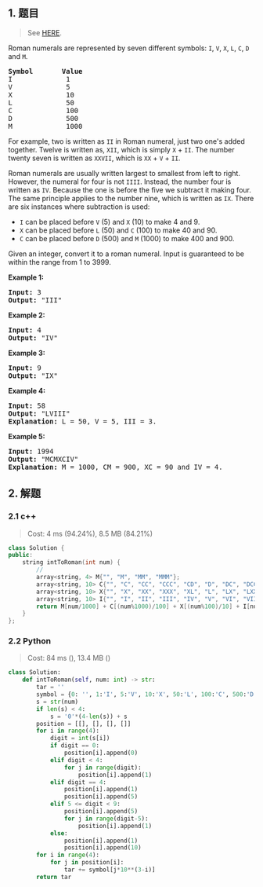 ## 1. 题目

> See [HERE](https://leetcode.com/problems/integer-to-roman/).

<div><p>Roman numerals are represented by seven different symbols:&nbsp;<code>I</code>, <code>V</code>, <code>X</code>, <code>L</code>, <code>C</code>, <code>D</code> and <code>M</code>.</p>

<pre><strong>Symbol</strong>       <strong>Value</strong>
I             1
V             5
X             10
L             50
C             100
D             500
M             1000</pre>

<p>For example,&nbsp;two is written as <code>II</code>&nbsp;in Roman numeral, just two one's added together. Twelve is written as, <code>XII</code>, which is simply <code>X</code> + <code>II</code>. The number twenty seven is written as <code>XXVII</code>, which is <code>XX</code> + <code>V</code> + <code>II</code>.</p>

<p>Roman numerals are usually written largest to smallest from left to right. However, the numeral for four is not <code>IIII</code>. Instead, the number four is written as <code>IV</code>. Because the one is before the five we subtract it making four. The same principle applies to the number nine, which is written as <code>IX</code>. There are six instances where subtraction is used:</p>

<ul>
	<li><code>I</code> can be placed before <code>V</code> (5) and <code>X</code> (10) to make 4 and 9.&nbsp;</li>
	<li><code>X</code> can be placed before <code>L</code> (50) and <code>C</code> (100) to make 40 and 90.&nbsp;</li>
	<li><code>C</code> can be placed before <code>D</code> (500) and <code>M</code> (1000) to make 400 and 900.</li>
</ul>

<p>Given an integer, convert it to a roman numeral. Input is guaranteed to be within the range from 1 to 3999.</p>

<p><strong>Example 1:</strong></p>

<pre><strong>Input:</strong>&nbsp;3
<strong>Output:</strong> "III"</pre>

<p><strong>Example 2:</strong></p>

<pre><strong>Input:</strong>&nbsp;4
<strong>Output:</strong> "IV"</pre>

<p><strong>Example 3:</strong></p>

<pre><strong>Input:</strong>&nbsp;9
<strong>Output:</strong> "IX"</pre>

<p><strong>Example 4:</strong></p>

<pre><strong>Input:</strong>&nbsp;58
<strong>Output:</strong> "LVIII"
<strong>Explanation:</strong> L = 50, V = 5, III = 3.
</pre>

<p><strong>Example 5:</strong></p>

<pre><strong>Input:</strong>&nbsp;1994
<strong>Output:</strong> "MCMXCIV"
<strong>Explanation:</strong> M = 1000, CM = 900, XC = 90 and IV = 4.</pre>
</div>

## 2. 解题

### 2.1 c++

> Cost: 4 ms (94.24%), 8.5 MB (84.21%)

```cpp
class Solution {
public:
    string intToRoman(int num) {
    	// 
        array<string, 4> M{"", "M", "MM", "MMM"};
        array<string, 10> C{"", "C", "CC", "CCC", "CD", "D", "DC", "DCC", "DCCC", "CM"};
        array<string, 10> X{"", "X", "XX", "XXX", "XL", "L", "LX", "LXX", "LXXX", "XC"};
        array<string, 10> I{"", "I", "II", "III", "IV", "V", "VI", "VII", "VIII", "IX"};
        return M[num/1000] + C[(num%1000)/100] + X[(num%100)/10] + I[num%10];
    }
};
```

### 2.2 Python

> Cost: 84 ms (), 13.4 MB ()

```python
class Solution:
    def intToRoman(self, num: int) -> str:
        tar = ''
        symbol = {0: '', 1:'I', 5:'V', 10:'X', 50:'L', 100:'C', 500:'D', 1000:'M'}
        s = str(num)
        if len(s) < 4:
            s = '0'*(4-len(s)) + s
        position = [[], [], [], []]
        for i in range(4):
            digit = int(s[i])
            if digit == 0:
                position[i].append(0)
            elif digit < 4:
                for j in range(digit):
                    position[i].append(1)
            elif digit == 4:
                position[i].append(1)
                position[i].append(5)
            elif 5 <= digit < 9:
                position[i].append(5)
                for j in range(digit-5):
                    position[i].append(1)
            else:
                position[i].append(1)
                position[i].append(10)
        for i in range(4):
            for j in position[i]:
                tar += symbol[j*10**(3-i)]
        return tar
```
